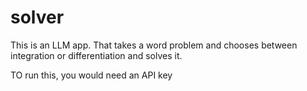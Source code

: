 # solver
This is an LLM app. That takes a word problem and chooses between integration or differentiation and solves it. 

TO run this, you would need an API key
